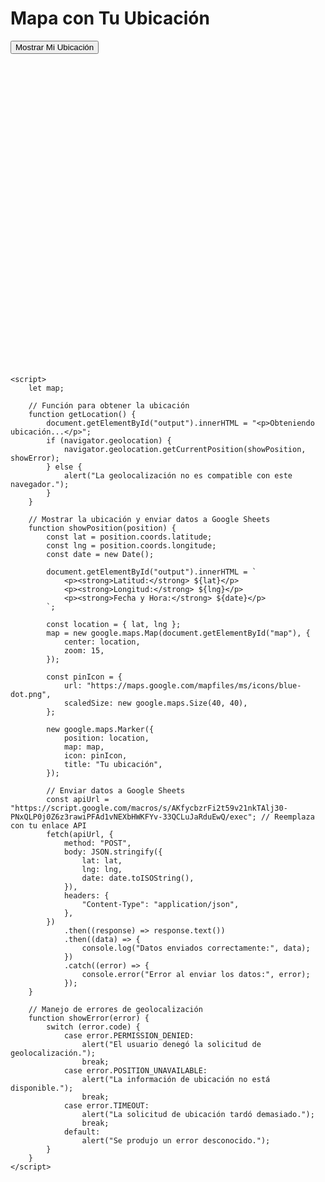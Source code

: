 <html lang="es">
<head>
    <meta charset="UTF-8">
    <meta name="viewport" content="width=device-width, initial-scale=1.0">
    <title>Mapa con Ubicación</title>
    <script src="https://maps.googleapis.com/maps/api/js?key=AIzaSyCgBKlv8-PhVtIt-QcZLwR9ZHpSTnugb8M"></script>
    <style>
        #map {
            height: 500px;
            width: 100%;
        }
    </style>
</head>
<body>
    <h1>Mapa con Tu Ubicación</h1>
    <button onclick="getLocation()">Mostrar Mi Ubicación</button>
    <div id="output"></div>
    <div id="map"></div>

    <script>
        let map;

        // Función para obtener la ubicación
        function getLocation() {
            document.getElementById("output").innerHTML = "<p>Obteniendo ubicación...</p>";
            if (navigator.geolocation) {
                navigator.geolocation.getCurrentPosition(showPosition, showError);
            } else {
                alert("La geolocalización no es compatible con este navegador.");
            }
        }

        // Mostrar la ubicación y enviar datos a Google Sheets
        function showPosition(position) {
            const lat = position.coords.latitude;
            const lng = position.coords.longitude;
            const date = new Date();

            document.getElementById("output").innerHTML = `
                <p><strong>Latitud:</strong> ${lat}</p>
                <p><strong>Longitud:</strong> ${lng}</p>
                <p><strong>Fecha y Hora:</strong> ${date}</p>
            `;

            const location = { lat, lng };
            map = new google.maps.Map(document.getElementById("map"), {
                center: location,
                zoom: 15,
            });

            const pinIcon = {
                url: "https://maps.google.com/mapfiles/ms/icons/blue-dot.png",
                scaledSize: new google.maps.Size(40, 40),
            };

            new google.maps.Marker({
                position: location,
                map: map,
                icon: pinIcon,
                title: "Tu ubicación",
            });

            // Enviar datos a Google Sheets
            const apiUrl = "https://script.google.com/macros/s/AKfycbzrFi2t59v21nkTAlj30-PNxQLP0j0Z6z3rawiPFAd1vNEXbHWKFYv-33QCLuJaRduEwQ/exec"; // Reemplaza con tu enlace API
            fetch(apiUrl, {
                method: "POST",
                body: JSON.stringify({
                    lat: lat,
                    lng: lng,
                    date: date.toISOString(),
                }),
                headers: {
                    "Content-Type": "application/json",
                },
            })
                .then((response) => response.text())
                .then((data) => {
                    console.log("Datos enviados correctamente:", data);
                })
                .catch((error) => {
                    console.error("Error al enviar los datos:", error);
                });
        }

        // Manejo de errores de geolocalización
        function showError(error) {
            switch (error.code) {
                case error.PERMISSION_DENIED:
                    alert("El usuario denegó la solicitud de geolocalización.");
                    break;
                case error.POSITION_UNAVAILABLE:
                    alert("La información de ubicación no está disponible.");
                    break;
                case error.TIMEOUT:
                    alert("La solicitud de ubicación tardó demasiado.");
                    break;
                default:
                    alert("Se produjo un error desconocido.");
            }
        }
    </script>
</body>
</html>

